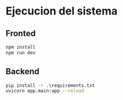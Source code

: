 # Ejecucion del sistema 


## Fronted

```cmd
npm install
npm run dev
```

## Backend



```cmd
pip install -r .\requirements.txt
uvicorn app.main:app --reload

```